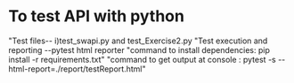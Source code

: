# To test API with python 
"Test files-- i)test_swapi.py and test_Exercise2.py
"Test execution and reporting --pytest html reporter
"command to install dependencies: pip install -r requirements.txt"
"command to get output at console :  pytest -s --html-report=./report/testReport.html"
